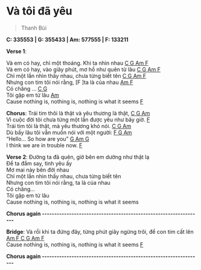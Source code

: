 # Và tôi đã yêu
> Thanh Bùi

**C: 335553 | G: 355433 | Am: 577555 | F: 133211**

**Verse 1**:

Và em có hay, chỉ một thoáng. Khi ta nhìn nhau [C G Am F]()<br>
Và em có hay, vào giây phút, mơ hồ như quên từ lâu [C G Am F]()<br>
Chỉ một lần nhìn thấy nhau, chưa từng biết tên [C G Am F]()<br>
Nhưng con tim tôi nói rằng, [F ]ta là của nhau [Am F]()<br>
Có chăng … [C G]()<br>
Tôi gặp em từ lâu [Am]()<br>
Cause nothing is, nothing is, nothing is what it seems [F]()<br>

**Chorus**:
Trái tim thôi là thật và yêu thương là thật, [C G Am]()<br>
Vì cuộc đời tôi chưa từng một lần được yêu như bây giờ. [F]()<br>
Trái tim tôi là thật, mà yêu thương khó nói. [C G Am]()<br>
Dù bấy lâu tôi vẫn muốn nói với một người: [F G Am]()<br>
“Hello... So how are you” [G Am G]()<br>
I think we are in trouble now. [F]()<br>

**Verse 2**:
Đường ta đã quên, giờ bên em dường như thật lạ<br>
Để ta đắm say, tình yêu ấy<br>
Mơ mai này bên đời nhau<br>
Chỉ một lần nhìn thấy nhau, chưa từng biết tên<br>
Nhưng con tim tôi nói rằng, ta là của nhau<br>
Có chăng…<br>
Tôi gặp em từ lâu<br>
Cause nothing is, nothing is, nothing is what it seems<br>

**Chorus again -----------------------------------------------------------------**

**Bridge**:
Và rồi khi ta đứng đây, từng phút giây ngừng trôi, để con tim cất lên [Am F C G Am F]()<br>
Cause nothing is, nothing is, nothing is what it seems [F]()<br>

**Chorus again -----------------------------------------------------------------**

